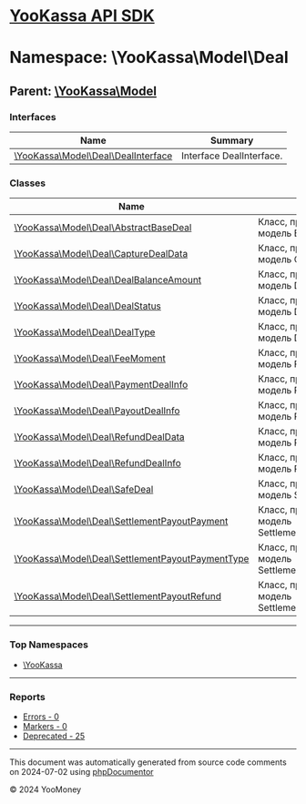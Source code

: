 # [YooKassa API SDK](../home.md)

# Namespace: \YooKassa\Model\Deal

## Parent: [\YooKassa\Model](../namespaces/yookassa-model.md)

### Interfaces

| Name | Summary |
| ---- | ------- |
| [\YooKassa\Model\Deal\DealInterface](../classes/YooKassa-Model-Deal-DealInterface.md) | Interface DealInterface. |

### Classes

| Name | Summary |
| ---- | ------- |
| [\YooKassa\Model\Deal\AbstractBaseDeal](../classes/YooKassa-Model-Deal-AbstractBaseDeal.md) | Класс, представляющий модель BaseDeal. |
| [\YooKassa\Model\Deal\CaptureDealData](../classes/YooKassa-Model-Deal-CaptureDealData.md) | Класс, представляющий модель CaptureDealData. |
| [\YooKassa\Model\Deal\DealBalanceAmount](../classes/YooKassa-Model-Deal-DealBalanceAmount.md) | Класс, представляющий модель DealBalanceAmount. |
| [\YooKassa\Model\Deal\DealStatus](../classes/YooKassa-Model-Deal-DealStatus.md) | Класс, представляющий модель DealStatus. |
| [\YooKassa\Model\Deal\DealType](../classes/YooKassa-Model-Deal-DealType.md) | Класс, представляющий модель DealType. |
| [\YooKassa\Model\Deal\FeeMoment](../classes/YooKassa-Model-Deal-FeeMoment.md) | Класс, представляющий модель FeeMoment. |
| [\YooKassa\Model\Deal\PaymentDealInfo](../classes/YooKassa-Model-Deal-PaymentDealInfo.md) | Класс, представляющий модель PaymentDealInfo. |
| [\YooKassa\Model\Deal\PayoutDealInfo](../classes/YooKassa-Model-Deal-PayoutDealInfo.md) | Класс, представляющий модель PayoutDealInfo. |
| [\YooKassa\Model\Deal\RefundDealData](../classes/YooKassa-Model-Deal-RefundDealData.md) | Класс, представляющий модель RefundDealData. |
| [\YooKassa\Model\Deal\RefundDealInfo](../classes/YooKassa-Model-Deal-RefundDealInfo.md) | Класс, представляющий модель RefundDealInfo. |
| [\YooKassa\Model\Deal\SafeDeal](../classes/YooKassa-Model-Deal-SafeDeal.md) | Класс, представляющий модель SafeDeal. |
| [\YooKassa\Model\Deal\SettlementPayoutPayment](../classes/YooKassa-Model-Deal-SettlementPayoutPayment.md) | Класс, представляющий модель SettlementPayoutPayment. |
| [\YooKassa\Model\Deal\SettlementPayoutPaymentType](../classes/YooKassa-Model-Deal-SettlementPayoutPaymentType.md) | Класс, представляющий модель SettlementPayoutPaymentType. |
| [\YooKassa\Model\Deal\SettlementPayoutRefund](../classes/YooKassa-Model-Deal-SettlementPayoutRefund.md) | Класс, представляющий модель SettlementPayoutRefund. |

---

### Top Namespaces

* [\YooKassa](../namespaces/yookassa.md)

---

### Reports
* [Errors - 0](../reports/errors.md)
* [Markers - 0](../reports/markers.md)
* [Deprecated - 25](../reports/deprecated.md)

---

This document was automatically generated from source code comments on 2024-07-02 using [phpDocumentor](http://www.phpdoc.org/)

&copy; 2024 YooMoney